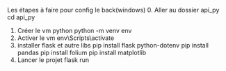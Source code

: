 Les étapes à faire pour config le back(windows)
0. Aller au dossier api_py
cd api_py 
1. Créer le vm python
python -m venv env
2. Activer le vm
 env\Scripts\activate
3. installer flask et autre libs 
pip install flask python-dotenv
pip install pandas
pip install folium
pip install matplotlib
4. Lancer le projet
flask run